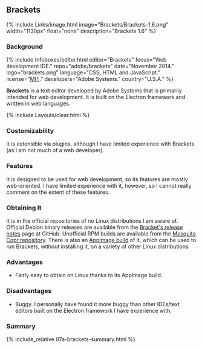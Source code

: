 ## Brackets
{% include Links/image.html image="Brackets/Brackets-1.6.png" width="1130px" float="none" description="Brackets 1.6" %}

### Background
{% include Infoboxes/editor.html editor="Brackets" focus="Web development IDE." repo="adobe/brackets" date="November 2014." logo="brackets.png" language="CSS, HTML and JavaScript." license="<a href='https://github.com/adobe/brackets/blob/master/LICENSE' link='_blank'>MIT</a>." developers="Adobe Systems." country="U.S.A." %}

**Brackets** is a text editor developed by Adobe Systems that is primarily intended for web development. It is built on the Electron framework and written in web languages.

{% include Layouts/clear.html %}<br/>

### Customizability
It is extensible via plugins, although I have limited experience with Brackets (as I am not much of a web developer).

### Features
It is designed to be used for web development, so its features are mostly web-oriented. I have limited experience with it, however, so I cannot really comment on the extent of these features.

### Obtaining It
It is in the official repositories of no Linux distributions I am aware of. Official Debian binary releases are available from the [Bracket's release notes](https://github.com/adobe/brackets/releases) page at GitHub. Unofficial RPM builds are available from the [Mosquito Copr repository](https://copr.fedorainfracloud.org/coprs/mosquito/brackets/). There is also an [AppImage build](https://bintray.com/probono/AppImages/Brackets#files) of it, which can be used to run Brackets, without installing it, on a variety of other Linux distributions.

### Advantages
* Fairly easy to obtain on Linux thanks to its AppImage build.

### Disadvantages
* Buggy. I personally have found it more buggy than other IDEs/text editors built on the Electron framework I have experience with.

### Summary
{% include_relative 07a-brackets-summary.html %}
